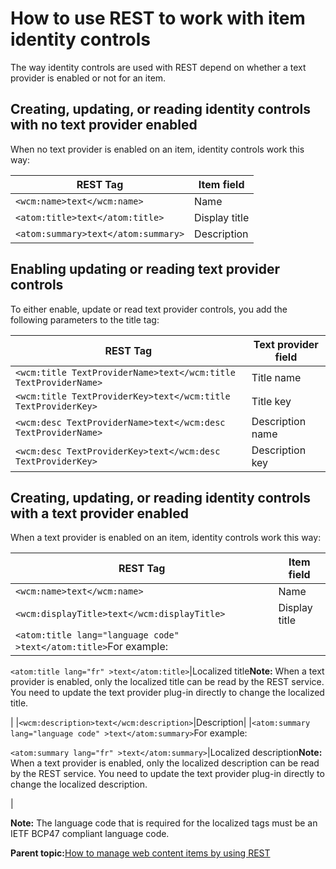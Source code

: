 # How to use REST to work with item identity controls

The way identity controls are used with REST depend on whether a text provider is enabled or not for an item.

## Creating, updating, or reading identity controls with no text provider enabled

When no text provider is enabled on an item, identity controls work this way:

|REST Tag|Item field|
|--------|----------|
|`<wcm:name>text</wcm:name>`|Name|
|`<atom:title>text</atom:title>`|Display title|
|`<atom:summary>text</atom:summary>`|Description|

## Enabling updating or reading text provider controls

To either enable, update or read text provider controls, you add the following parameters to the title tag:

|REST Tag|Text provider field|
|--------|-------------------|
|`<wcm:title TextProviderName>text</wcm:title TextProviderName>`|Title name|
|`<wcm:title TextProviderKey>text</wcm:title TextProviderKey>`|Title key|
|`<wcm:desc TextProviderName>text</wcm:desc TextProviderName>`|Description name|
|`<wcm:desc TextProviderKey>text</wcm:desc TextProviderKey>`|Description key|

## Creating, updating, or reading identity controls with a text provider enabled

When a text provider is enabled on an item, identity controls work this way:

|REST Tag|Item field|
|--------|----------|
|`<wcm:name>text</wcm:name>`|Name|
|`<wcm:displayTitle>text</wcm:displayTitle>`|Display title|
|`<atom:title lang="language code" >text</atom:title>`For example:

`<atom:title lang="fr" >text</atom:title>`|Localized title**Note:** When a text provider is enabled, only the localized title can be read by the REST service. You need to update the text provider plug-in directly to change the localized title.

|
|`<wcm:description>text</wcm:description>`|Description|
|`<atom:summary lang="language code" >text</atom:summary>`For example:

`<atom:summary lang="fr" >text</atom:summary>`|Localized description**Note:** When a text provider is enabled, only the localized description can be read by the REST service. You need to update the text provider plug-in directly to change the localized description.

|

**Note:** The language code that is required for the localized tags must be an IETF BCP47 compliant language code.

**Parent topic:**[How to manage web content items by using REST](../wcm/wcm_rest_crud.md)

